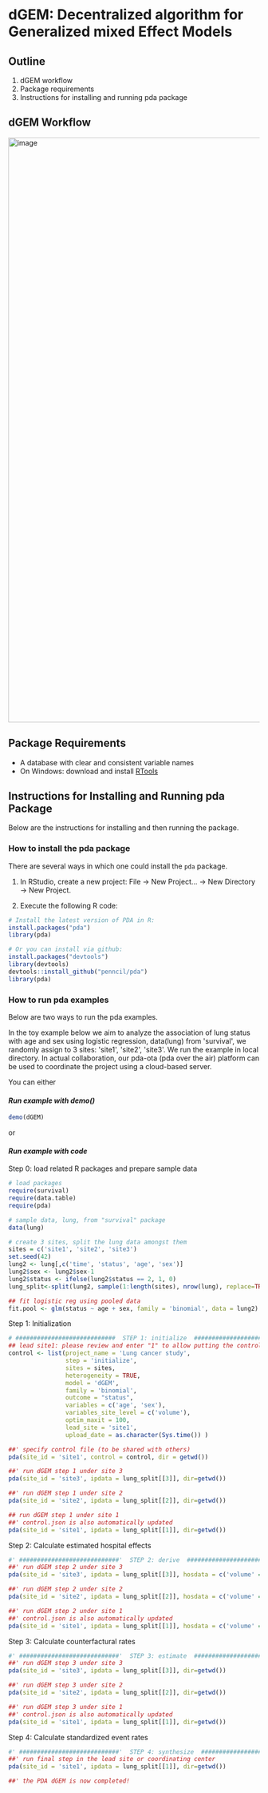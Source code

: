 dGEM: Decentralized algorithm for Generalized mixed Effect Models
==============================================


## Outline

1. dGEM workflow
2. Package requirements
3. Instructions for installing and running pda package


## dGEM Workflow
<img width="1170" alt="image" src="https://user-images.githubusercontent.com/38872447/159751836-2509fe6a-a7fa-45ec-bf50-35a403d45f89.png">

## Package Requirements
- A database with clear and consistent variable names
- On Windows: download and install [RTools](http://cran.r-project.org/bin/windows/Rtools/) 


## Instructions for Installing and Running pda Package

Below are the instructions for installing and then running the package.

### How to install the pda package
There are several ways in which one could install the `pda` package. 

1. In RStudio, create a new project: File -> New Project... -> New Directory -> New Project. 

2. Execute the following R code: 

```r
# Install the latest version of PDA in R:
install.packages("pda")
library(pda)

# Or you can install via github:
install.packages("devtools")
library(devtools)
devtools::install_github("penncil/pda")
library(pda)
```

### How to run pda examples

Below are two ways to run the pda examples. 

In the toy example below we aim to analyze the association of lung status with age and sex using logistic regression, data(lung) from 'survival', we randomly assign to 3 sites: 'site1', 'site2', 'site3'. We run the example in local directory. In actual collaboration, our pda-ota (pda over the air) platform can be used to coordinate the project using a cloud-based server. 

You can either 

#### *Run example with demo()*

```r
demo(dGEM)
``` 
or
####  *Run example with code*

Step 0: load related R packages and prepare sample data

```r
# load packages
require(survival)
require(data.table)
require(pda)

# sample data, lung, from "survival" package
data(lung)

# create 3 sites, split the lung data amongst them
sites = c('site1', 'site2', 'site3')
set.seed(42)
lung2 <- lung[,c('time', 'status', 'age', 'sex')]
lung2$sex <- lung2$sex-1
lung2$status <- ifelse(lung2$status == 2, 1, 0)
lung_split<-split(lung2, sample(1:length(sites), nrow(lung), replace=TRUE))

## fit logistic reg using pooled data
fit.pool <- glm(status ~ age + sex, family = 'binomial', data = lung2)

``` 
Step 1: Initialization

```r
# ############################  STEP 1: initialize  ###############################
## lead site1: please review and enter "1" to allow putting the control file to the server
control <- list(project_name = 'Lung cancer study',
                step = 'initialize',
                sites = sites,
                heterogeneity = TRUE,
                model = 'dGEM',
                family = 'binomial',
                outcome = "status",
                variables = c('age', 'sex'),
                variables_site_level = c('volume'),
                optim_maxit = 100,
                lead_site = 'site1',
                upload_date = as.character(Sys.time()) )

##' specify control file (to be shared with others)
pda(site_id = 'site1', control = control, dir = getwd())

##' run dGEM step 1 under site 3
pda(site_id = 'site3', ipdata = lung_split[[3]], dir=getwd())

##' run dGEM step 1 under site 2
pda(site_id = 'site2', ipdata = lung_split[[2]], dir=getwd())

## run dGEM step 1 under site 1
##' control.json is also automatically updated
pda(site_id = 'site1', ipdata = lung_split[[1]], dir=getwd())


``` 
Step 2: Calculate estimated hospital effects

```r
#' ############################'  STEP 2: derive  ###############################
##' run dGEM step 2 under site 3
pda(site_id = 'site3', ipdata = lung_split[[3]], hosdata = c('volume' = 3000), dir=getwd())

##' run dGEM step 2 under site 2
pda(site_id = 'site2', ipdata = lung_split[[2]], hosdata = c('volume' = 5000), dir=getwd())

##' run dGEM step 2 under site 1
##' control.json is also automatically updated
pda(site_id = 'site1', ipdata = lung_split[[1]], hosdata = c('volume' = 10000), dir=getwd())
``` 
Step 3: Calculate counterfactural rates

```r
#' ############################'  STEP 3: estimate  ###############################
##' run dGEM step 3 under site 3
pda(site_id = 'site3', ipdata = lung_split[[3]], dir=getwd())

##' run dGEM step 3 under site 2
pda(site_id = 'site2', ipdata = lung_split[[2]], dir=getwd())

##' run dGEM step 3 under site 1
##' control.json is also automatically updated
pda(site_id = 'site1', ipdata = lung_split[[1]], dir=getwd())


``` 

Step 4: Calculate standardized event rates

```r
#' ############################'  STEP 4: synthesize  ###############################
##' run final step in the lead site or coordinating center
pda(site_id = 'site1', ipdata = lung_split[[1]], dir=getwd())

##' the PDA dGEM is now completed!
``` 


